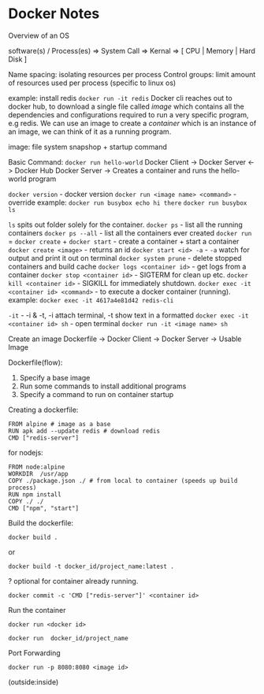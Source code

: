 # Docker Notes

Overview of an OS

software(s) / Process(es) => System Call => Kernal => [ CPU | Memory | Hard Disk ]

Name spacing: isolating resources per process 
Control groups: limit amount of resources used per process
(specific to linux os)

example:
install redis `docker run -it redis`
Docker cli reaches out to docker hub, to download a single file called *image* which contains all the dependencies and configurations required to run a very specific program, e.g redis.
We can use an image to create a *container* which is an instance of an image, we can think of it as a running program.

image: file system snapshop + startup command

Basic Command:
`docker run hello-world`
Docker Client -> Docker Server <-> Docker Hub 
Docker Server -> Creates a container and runs the hello-world program 

`docker version` - docker version
`docker run <image name> <command>` - override
example: `docker run busybox echo hi there`
         `docker run busybox ls`

`ls` spits out folder solely for the container.
`docker ps` - list all the running containers
`docker ps --all` - list all the containers ever created
`docker run` = `docker create` + `docker start` - create a container + start a container
`docker create <image>` - returns an id
`docker start <id> -a` - `-a` watch for output and print it out on terminal
`docker system prune` - delete stopped containers and build cache
`docker logs <container id>` - get logs from a container
`docker stop <container id>` - SIGTERM for clean up etc. 
`docker kill <container id>` - SIGKILL for immediately shutdown.
`docker exec -it <container id> <command>` - to execute a docker container (running).
example: `docker exec -it 4617a4e81d42 redis-cli`

`-it` - -i & -t, -i attach terminal, -t show text in a formatted
`docker exec -it <container id> sh` - open terminal
`docker run -it <image name> sh`

Create an image
Dockerfile -> Docker Client -> Docker Server -> Usable Image

Dockerfile(flow):
1. Specify a base image
2. Run some commands to install additional programs
3. Specify a command to run on container startup

Creating a dockerfile:
```
FROM alpine # image as a base
RUN apk add --update redis # download redis
CMD ["redis-server"]
```
for nodejs:
```
FROM node:alpine
WORKDIR  /usr/app
COPY ./package.json ./ # from local to container (speeds up build process)
RUN npm install
COPY ./ ./
CMD ["npm", "start"]
```

Build the dockerfile:
```
docker build .
```
or
```
docker build -t docker_id/project_name:latest .
```
? optional for container already running.
```
docker commit -c 'CMD ["redis-server"]' <container id>
```

Run the container
```
docker run <docker id>
```
```
docker run  docker_id/project_name
```

Port Forwarding
```
docker run -p 8080:8080 <image id>
```
(outside:inside)
